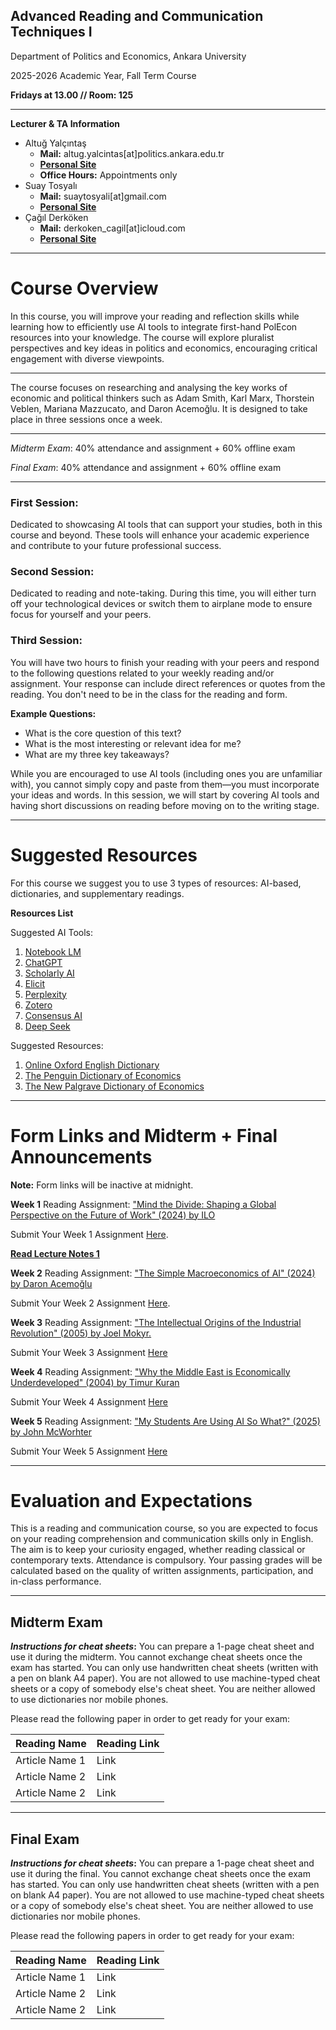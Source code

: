 ## **Advanced Reading and Communication Techniques I**

Department of Politics and Economics, Ankara University

2025-2026 Academic Year, Fall Term Course

**Fridays at 13.00 // Room: 125**

---
**Lecturer & TA Information**

- Altuğ Yalçıntaş
    - **Mail:** altug.yalcintas[at]politics.ankara.edu.tr
    - [**Personal Site**](https://ayalcintas.notion.site/)
    - **Office Hours:** Appointments only
- Suay Tosyalı
    - **Mail:** suaytosyali[at]gmail.com
    - [**Personal Site**](https://suaytli.github.io/)
- Çağıl Derköken
    - **Mail:** derkoken_cagil[at]icloud.com
    - [**Personal Site**](https://cagilderkoken.github.io)
---

# Course Overview

In this course, you will improve your reading and reflection skills while learning how to efficiently use AI tools to integrate first-hand PolEcon resources into your knowledge. The course will explore pluralist perspectives and key ideas in politics and economics, encouraging critical engagement with diverse viewpoints.

---

The course focuses on researching and analysing the key works of economic and political thinkers such as Adam Smith, Karl Marx, Thorstein Veblen, Mariana Mazzucato, and Daron Acemoğlu. It is designed to take place in three sessions once a week.

---

_Midterm Exam_: 40% attendance and assignment + 60% offline exam

_Final Exam_: 40% attendance and assignment + 60% offline exam

---

### First Session:

Dedicated to showcasing AI tools that can support your studies, both in this course and beyond. These tools will enhance your academic experience and contribute to your future professional success.

### Second Session:

Dedicated to reading and note-taking. During this time, you will either turn off your technological devices or switch them to airplane mode to ensure focus for yourself and your peers.

### Third Session:

You will have two hours to finish your reading with your peers and respond to the following questions related to your weekly reading and/or assignment. Your response can include direct references or quotes from the reading. You don't need to be in the class for the reading and form.

**Example Questions:**

- What is the core question of this text?
- What is the most interesting or relevant idea for me?
- What are my three key takeaways?

While you are encouraged to use AI tools (including ones you are unfamiliar with), you cannot simply copy and paste from them—you must incorporate your ideas and words. In this session, we will start by covering AI tools and having short discussions on reading before moving on to the writing stage.

---

# Suggested Resources

For this course we suggest you to use 3 types of resources: AI-based, dictionaries, and supplementary readings.

**Resources List**

Suggested AI Tools:

1. [Notebook LM](https://notebooklm.google/)
2. [ChatGPT](https://chatgpt.com/)
3. [Scholarly AI](https://www.scholarlyai.com/#/)
4. [Elicit](https://elicit.com/)
5. [Perplexity](https://www.perplexity.ai/)
6. [Zotero](https://www.zotero.org/)
7. [Consensus AI](https://consensus.app/)
8. [Deep Seek](https://www.deepseek.com/en)

Suggested Resources:

1. [Online Oxford English Dictionary](https://www.oed.com/?tl=true)
2. [The Penguin Dictionary of Economics](https://www.penguin.co.uk/books/176252/the-penguin-dictionary-of-economics-by-baxter-graham-bannock-ronald/9780141045238)
3. [The New Palgrave Dictionary of Economics](https://link.springer.com/referencework/10.1057/978-1-349-95121-5)
---

# Form Links and Midterm + Final Announcements
**Note:** Form links will be inactive at midnight.

**Week 1**
Reading Assignment: ["Mind the Divide: Shaping a Global Perspective on the Future of Work" (2024) by ILO](https://www.un.org/digital-emerging-technologies/sites/www.un.org.techenvoy/files/MindtheAIDivide.pdf)

Submit Your Week 1 Assignment [Here](https://forms.gle/fkZ9TtwYfkDSZgfx8).

**[Read Lecture Notes 1](https://docs.google.com/document/d/1CSpREou0px06E8OMq2ZVcGYix0IdU_5N/edit?usp=sharing&ouid=103730637265867141913&rtpof=true&sd=true)**

**Week 2**
Reading Assignment: ["The Simple Macroeconomics of AI" (2024) by Daron Acemoğlu](https://economics.mit.edu/sites/default/files/2024-04/The%20Simple%20Macroeconomics%20of%20AI.pdf)

Submit Your Week 2 Assignment [Here](https://forms.gle/7VPfdCTtBxEpo8BJ7).

**Week 3**
Reading Assignment: ["The Intellectual Origins of the Industrial Revolution" (2005) by Joel Mokyr.](https://www.jstor.org/stable/pdf/3875064.pdf)

Submit Your Week 3 Assignment [Here](https://forms.gle/MiChNLzLmv6FnHB68)

**Week 4**
Reading Assignment: ["Why the Middle East is Economically Underdeveloped" (2004) by Timur Kuran](https://www.aeaweb.org/articles?id=10.1257/0895330042162421)

Submit Your Week 4 Assignment [Here](https://forms.gle/pwwDLK58en54chqM6)

**Week 5**
Reading Assignment: ["My Students Are Using AI So What?" (2025) by John McWorhter](https://www.theatlantic.com/ideas/archive/2025/10/ai-college-crisis-overblown/684642/?gift=K52KM4-Q0gyhKyU1aqKtavvwRvZ3wRZZlYPRNY-yP00&utm_source=copy-link&utm_medium=social&utm_campaign=share&trk=public_post_comment-text)

Submit Your Week 5 Assignment [Here](https://forms.gle/yZqpfSk7dB4WHABi9)

---

# Evaluation and Expectations

This is a reading and communication course, so you are expected to focus on your reading comprehension and communication skills only in English. The aim is to keep your curiosity engaged, whether reading classical or contemporary texts. Attendance is compulsory. Your passing grades will be calculated based on the quality of written assignments, participation, and in-class performance.

---

## Midterm Exam

**_Instructions for cheat sheets_:** You can prepare a 1-page cheat sheet and use it during the midterm. You cannot exchange cheat sheets once the exam has started. You can only use handwritten cheat sheets (written with a pen on blank A4 paper). You are not allowed to use machine-typed cheat sheets or a copy of somebody else's cheat sheet. You are neither allowed to use dictionaries nor mobile phones.

Please read the following paper in order to get ready for your exam:

|Reading Name|Reading Link|
|---|---|
|Article Name 1|Link|
|Article Name 2|Link|
|Article Name 2|Link|

---

## Final Exam

**_Instructions for cheat sheets_:** You can prepare a 1-page cheat sheet and use it during the final. You cannot exchange cheat sheets once the exam has started. You can only use handwritten cheat sheets (written with a pen on blank A4 paper). You are not allowed to use machine-typed cheat sheets or a copy of somebody else's cheat sheet. You are neither allowed to use dictionaries nor mobile phones.

Please read the following papers in order to get ready for your exam:

|Reading Name|Reading Link|
|---|---|
|Article Name 1|Link|
|Article Name 2|Link|
|Article Name 2|Link|
